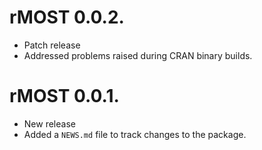 # rMOST 0.0.2.

* Patch release
* Addressed problems raised during CRAN binary builds.

# rMOST 0.0.1.

* New release
* Added a `NEWS.md` file to track changes to the package.
